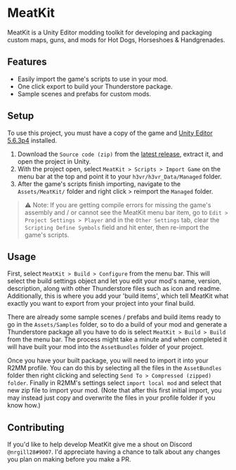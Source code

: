 # MeatKit
MeatKit is a Unity Editor modding toolkit for developing and packaging custom maps, guns, and mods for Hot Dogs, Horseshoes & Handgrenades.

## Features
* Easily import the game's scripts to use in your mod.
* One click export to build your Thunderstore package.
* Sample scenes and prefabs for custom mods.

## Setup
To use this project, you must have a copy of the game and [Unity Editor 5.6.3p4](https://unity3d.com/unity/qa/patch-releases/5.6.3p4) installed. 
1. Download the `Source code (zip)` from the [latest release](https://github.com/H3VR-Modding/MeatKit/releases/latest), extract it, and open the project in Unity.
2. With the project open, select `MeatKit > Scripts > Import Game` on the menu bar at the top and point it to your `h3vr/h3vr_Data/Managed` folder.
3. After the game's scripts finish importing, navigate to the `Assets/MeatKit/` folder and right click > reimport the `Managed` folder.

> ⚠️ Note: If you are getting compile errors for missing the game's assembly and / or cannot see the MeatKit menu bar item, go to `Edit > Project Settings > Player` and in the `Other Settings` tab, clear the `Scripting Define Symbols` field and hit enter, then re-import the game's scripts.

## Usage
First, select `MeatKit > Build > Configure` from the menu bar.
This will select the build settings object and let you edit your mod's name,
version, description, along with other Thunderstore files such as icon and
readme. Additionally, this is where you add your 'build items', which tell
MeatKit what exactly you want to export from your project into your final build.

There are already some sample scenes / prefabs and build items ready to go in
the `Assets/Samples` folder, so to do a build of your mod and generate a Thunderstore
package all you have to do is select `MeatKit > Build > Build` from the menu bar.
The process might take a minute and when completed it will have built your mod
into the `AssetBundles` folder of your project.

Once you have your built package, you will need to import it into your R2MM profile.
You can do this by selecting all the files in the `AssetBundles` folder then right
clicking and selecting `Send To > Compressed (zipped) folder`. Finally in R2MM's
settings select `import local mod` and select that new zip file to import your mod.
(Note that after this first initial import, you may instead just copy and overwrite
the files in your profile folder if you know how.)

## Contributing
If you'd like to help develop MeatKit give me a shout on Discord `@nrgill28#9007`. I'd appreciate having a chance to talk about any changes you plan on making before you make a PR.
